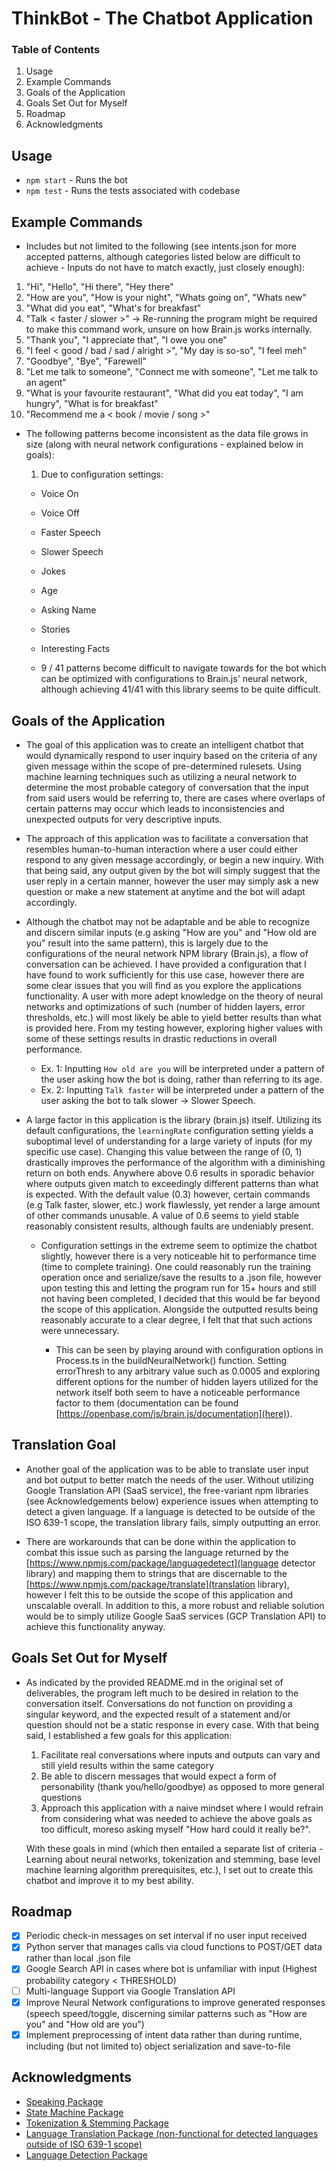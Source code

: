 # ThinkBot - The Chatbot Application

### Table of Contents

1. Usage
2. Example Commands
3. Goals of the Application
4. Goals Set Out for Myself
5. Roadmap
6. Acknowledgments

## Usage

- `npm start` - Runs the bot
- `npm test` - Runs the tests associated with codebase

## Example Commands

- Includes but not limited to the following (see intents.json for more accepted patterns, although categories listed below are difficult to achieve - Inputs do not have to match exactly, just closely enough):

1. "Hi", "Hello", "Hi there", "Hey there"
2. "How are you", "How is your night", "Whats going on", "Whats new"
3. "What did you eat", "What's for breakfast"
4. "Talk < faster / slower >" -> Re-running the program might be required to make this command work, unsure on how Brain.js works internally.
5. "Thank you", "I appreciate that", "I owe you one"
6. "I feel < good / bad / sad / alright >", "My day is so-so", "I feel meh"
7. "Goodbye", "Bye", "Farewell"
8. "Let me talk to someone", "Connect me with someone", "Let me talk to an agent"
9. "What is your favourite restaurant", "What did you eat today", "I am hungry", "What is for breakfast"
10. "Recommend me a < book / movie / song >"

- The following patterns become inconsistent as the data file grows in size (along with neural network configurations - explained below in goals):

  1. Due to configuration settings:

  - Voice On
  - Voice Off
  - Faster Speech
  - Slower Speech
  - Jokes
  - Age
  - Asking Name
  - Stories
  - Interesting Facts

  - 9 / 41 patterns become difficult to navigate towards for the bot which can be optimized with configurations to Brain.js' neural network, although achieving 41/41 with this library seems to be quite difficult.

## Goals of the Application

- The goal of this application was to create an intelligent chatbot that would dynamically respond to user inquiry based on the criteria of any given message within the scope of pre-determined rulesets. Using machine learning techniques such as utilizing a neural network to determine the most probable category of conversation that the input from said users would be referring to, there are cases where overlaps of certain patterns may occur which leads to inconsistencies and unexpected outputs for very descriptive inputs.

- The approach of this application was to facilitate a conversation that resembles human-to-human interaction where a user could either respond to any given message accordingly, or begin a new inquiry. With that being said, any output given by the bot will simply suggest that the user reply in a certain manner, however the user may simply ask a new question or make a new statement at anytime and the bot will adapt accordingly.

- Although the chatbot may not be adaptable and be able to recognize and discern similar inputs (e.g asking "How are you" and "How old are you" result into the same pattern), this is largely due to the configurations of the neural network NPM library (Brain.js), a flow of conversation can be achieved. I have provided a configuration that I have found to work sufficiently for this use case, however there are some clear issues that you will find as you explore the applications functionality. A user with more adept knowledge on the theory of neural networks and optimizations of such (number of hidden layers, error thresholds, etc.) will most likely be able to yield better results than what is provided here. From my testing however, exploring higher values with some of these settings results in drastic reductions in overall performance.

  - Ex. 1: Inputting `How old are you` will be interpreted under a pattern of the user asking how the bot is doing, rather than referring to its age.
  - Ex. 2: Inputting `Talk faster` will be interpreted under a pattern of the user asking the bot to talk slower -> Slower Speech.

- A large factor in this application is the library (brain.js) itself. Utilizing its default configurations, the `learningRate` configuration setting yields a suboptimal level of understanding for a large variety of inputs (for my specific use case). Changing this value between the range of (0, 1) drastically improves the performance of the algorithm with a diminishing return on both ends. Anywhere above 0.6 results in sporadic behavior where outputs given match to exceedingly different patterns than what is expected. With the default value (0.3) however, certain commands (e.g Talk faster, slower, etc.) work flawlessly, yet render a large amount of other commands unusable. A value of 0.6 seems to yield stable reasonably consistent results, although faults are undeniably present.

  - Configuration settings in the extreme seem to optimize the chatbot slightly, however there is a very noticeable hit to performance time (time to complete training). One could reasonably run the training operation once and serialize/save the results to a .json file, however upon testing this and letting the program run for 15+ hours and still not having been completed, I decided that this would be far beyond the scope of this application. Alongside the outputted results being reasonably accurate to a clear degree, I felt that that such actions were unnecessary.

    - This can be seen by playing around with configuration options in Process.ts in the buildNeuralNetwork() function. Setting errorThresh to any arbitrary value such as 0.0005 and exploring different options for the number of hidden layers utilized for the network itself both seem to have a noticeable performance factor to them (documentation can be found [https://openbase.com/js/brain.js/documentation](here)).

## Translation Goal

- Another goal of the application was to be able to translate user input and bot output to better match the needs of the user. Without utilizing Google Translation API (SaaS service), the free-variant npm libraries (see Acknowledgements below) experience issues when attempting to detect a given language. If a language is detected to be outside of the ISO 639-1 scope, the translation library fails, simply outputting an error.

- There are workarounds that can be done within the application to combat this issue such as parsing the language returned by the [https://www.npmjs.com/package/languagedetect](language detector library) and mapping them to strings that are discernable to the [https://www.npmjs.com/package/translate](translation library), however I felt this to be outside the scope of this application and unscalable overall. In addition to this, a more robust and reliable solution would be to simply utilize Google SaaS services (GCP Translation API) to achieve this functionality anyway.

## Goals Set Out for Myself

- As indicated by the provided README.md in the original set of deliverables, the program left much to be desired in relation to the conversation itself. Conversations do not function on providing a singular keyword, and the expected result of a statement and/or question should not be a static response in every case. With that being said, I established a few goals for this application:

  1. Facilitate real conversations where inputs and outputs can vary and still yield results within the same category
  2. Be able to discern messages that would expect a form of personability (thank you/hello/goodbye) as opposed to more general questions
  3. Approach this application with a naive mindset where I would refrain from considering what was needed to achieve the above goals as too difficult, moreso asking myself "How hard could it really be?".

  With these goals in mind (which then entailed a separate list of criteria - Learning about neural networks, tokenization and stemming, base level machine learning algorithm prerequisites, etc.), I set out to create this chatbot and improve it to my best ability.

## Roadmap

- [x] Periodic check-in messages on set interval if no user input received
- [x] Python server that manages calls via cloud functions to POST/GET data rather than local .json file
- [x] Google Search API in cases where bot is unfamiliar with input (Highest probability category < THRESHOLD)
- [ ] Multi-language Support via Google Translation API
- [x] Improve Neural Network configurations to improve generated responses (speech speed/toggle, discerning similar patterns such as "How are you" and "How old are you")
- [x] Implement preprocessing of intent data rather than during runtime, including (but not limited to) object serialization and save-to-file

## Acknowledgments

- [Speaking Package](https://www.npmjs.com/package/say)
- [State Machine Package](https://www.npmjs.com/package/jssm?activeTab=readme)
- [Tokenization & Stemming Package](https://www.npmjs.com/package/natural)
- [Language Translation Package (non-functional for detected languages outside of ISO 639-1 scope)](https://www.npmjs.com/package/translate)
- [Language Detection Package](https://www.npmjs.com/package/languagedetect)
